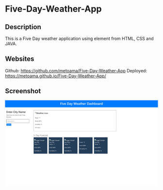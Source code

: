# Five-Day-Weather-App


## Description
This is a Five Day weather application using element from HTML, CSS and JAVA. 

## Websites
Github: https://github.com/metoama/Five-Day-Weather-App
Deployed: https://metoama.github.io/Five-Day-Weather-App/

## Screenshot
![Website-Demo](./assets/metoama.github.io_Five-Day-Weather-App_.png)